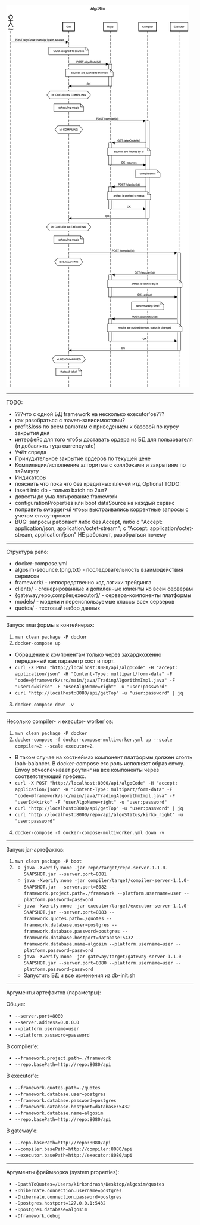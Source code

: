 ![sequence-diagram](algosim-sequence.png "Взаимодействие сервисов")
***
TODO:
- ???что с одной БД framework на несколько executor'ов???
- как разобраться с maven-зависимостями?
- profit&loss по всем валютам с приведением к базовой по курсу закрытия дня
- интерфейс для того чтобы доставать ордера из БД для пользователя (и добавлять туда currencyrate)
- Учёт спреда 
- Принудительное закрытие ордеров по текущей цене
- Компиляции/исполнение алгоритма c коллбэками и закрытиям по таймауту
- Индикаторы
- пояснить что пока что без кредитных плечей итд
Optional TODO:
- insert into db - только batch по 2шт?
- довести до ума логирование framework
- configurationProperties или boot dataSource на каждый сервис
- поправить swagger-ui чтоьы выстраивались корректные запросы с учетом envoy-прокси
- BUG: запросы работают либо без Accept, либо с "Accept: application/json, application/octet-stream"; c "Accept: application/octet-stream, application/json" НЕ работают, разобраться почему
***
Структура репо:
- docker-compose.yml
- algosim-sequnce.{png,txt} - последовательность взаимодействия сервисов 
- framework/ - непосредственно код логики трейдинга
- clients/ - сгенерированные  и допиленные клиенты ко всем серверам
- {gateway,repo,compiler,executor}/ - сервера-компоненты платформы
- models/ - модели и переиспользуемые классы всех серверов
- quotes/ - тестовый набор данных 
***
Запуск платформы в контейнерах:
1. `mvn clean package -P docker`
2. `docker-compose up`
  + Обращение к компонентам только через захардкоженно переданный как параметр хост и порт.
  + `curl -X POST "http://localhost:8080/api/algoCode" -H "accept: application/json" -H "Content-Type: multipart/form-data" -F "code=@framework/src/main/java/TradingAlgorithmImpl.java" -F "userId=kirko" -F "userAlgoName=right" -u "user:password"`
  + `curl "http://localhost:8080/api/getTop" -u "user:password" | jq`
3. `docker-compose down -v`
***
Несолько compiler- и executor- worker'ов:
1. `mvn clean package -P docker`
2. `docker-compose -f docker-compose-multiworker.yml up --scale compiler=2 --scale executor=2`. 
  + В таком случае на хостнеймах компонент платформы должен стоять loab-balancer. В docker-compose его роль исполняет образ envoy. Envoy обчеспечивает роутинг на все компоненты через соответствующий префикс.
  + `curl -X POST "http://localhost:8000/api/algoCode" -H "accept: application/json" -H "Content-Type: multipart/form-data" -F "code=@framework/src/main/java/TradingAlgorithmImpl.java" -F "userId=kirko" -F "userAlgoName=right" -u "user:password"`
  + `curl "http://localhost:8000/api/getTop" -u "user:password" | jq`
  + `curl "http://localhost:8000/repo/api/algoStatus/kirko_right" -u "user:password"`
4. `docker-compose -f docker-compose-multiworker.yml down -v`
***
Запуск jar-артефактов:
1. `mvn clean package -P boot` 
2. 
   + `java -Xverify:none -jar repo/target/repo-server-1.1.0-SNAPSHOT.jar --server.port=8081`
   + `java -Xverify:none -jar compiler/target/compiler-server-1.1.0-SNAPSHOT.jar --server.port=8082 --framework.project.path=./framework --platform.username=user --platform.password=password`
   + `java -Xverify:none -jar executor/target/executor-server-1.1.0-SNAPSHOT.jar --server.port=8083 --framework.quotes.path=./quotes --framework.database.user=postgres --framework.database.password=postgres --framework.database.hostport=database:5432 --framework.database.name=algosim --platform.username=user --platform.password=password`
   + `java -Xverify:none -jar gateway/target/gateway-server-1.1.0-SNAPSHOT.jar --server.port=8080 --platform.username=user --platform.password=password`
   + Запустить БД и все изменения из db-init.sh
***
Аргументы артефактов (параметры):

Oбщие:
+ `--server.port=8080`
+ `--server.address=0.0.0.0`
+ `--platform.username=user`
+ `--platform.password=password`

В compiler'e:
+ `--framework.project.path=./framework`
+ `--repo.basePath=http://repo:8080/api`

В executor'e:
+ `--framework.quotes.path=./quotes`
+ `--framework.database.user=postgres`
+ `--framework.database.password=postgres`
+ `--framework.database.hostport=database:5432`
+ `--framework.database.name=algosim`
+ `--repo.basePath=http://repo:8080/api`

В gateway'e:
+ `--repo.basePath=http://repo:8080/api`
+ `--compiler.basePath=http://compiler:8080/api`
+ `--executor.basePath=http://executor:8080/api`

***
Аргументы фреймворка (system properties):
+ `-DpathToQuotes=/Users/kirkondrash/Desktop/algosim/quotes`
+ `-Dhibernate.connection.username=postgres`
+ `-Dhibernate.connection.password=postgres`
+ `-Dpostgres.hostport=127.0.0.1:5432`
+ `-Dpostgres.database=algosim`
+ `-Dframework.debug`
